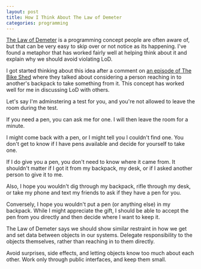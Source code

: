 ```yaml
---
layout: post
title: How I Think About The Law of Demeter
categories: programming
---
```


[The Law of Demeter](https://en.wikipedia.org/wiki/Law_of_Demeter) is a programming concept people are often aware of, but that can be very easy to skip over or not notice as its happening. I've found a metaphor that has worked fairly well at helping think about it and explain why we should avoid violating LoD.

I got started thinking about this idea after a comment on [an episode of The Bike Shed](https://www.bikeshed.fm/353) where they talked about considering a person reaching in to another's backpack to take something from it. This concept has worked well for me in discussing LoD with others.

Let's say I'm adminstering a test for you, and you're not allowed to leave the room during the test.

If you need a pen, you can ask me for one. I will then leave the room for a minute.

I might come back with a pen, or I might tell you I couldn't find one. You don't get to know if I have pens available and decide for yourself to take one.

If I do give you a pen, you don't need to know where it came from. It shouldn't matter if I got it from my backpack, my desk, or if I asked another person to give it to me.

Also, I hope you wouldn't dig through my backpack, rifle through my desk, or take my phone and text my friends to ask if they have a pen for you.

Conversely, I hope you wouldn't put a pen (or anything else) in my backpack. While I might appreciate the gift, I should be able to accept the pen from you directly and then decide where I want to keep it.

The Law of Demeter says we should show similar restraint in how we get and set data between objects in our systems. Delegate responsibility to the objects themselves, rather than reaching in to them directly.

Avoid surprises, side effects, and letting objects know too much about each other. Work only through public interfaces, and keep them small.
